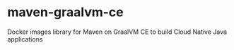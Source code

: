 # maven-graalvm-ce
Docker images library for Maven on GraalVM CE to build Cloud Native Java applications
